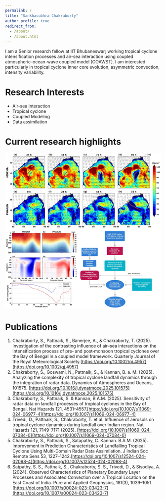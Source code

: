 ```yaml
---
permalink: /
title: "Sankhasubhra Chakraborty"
author_profile: true
redirect_from: 
  - /about/
  - /about.html
---
```


I am a Senior research fellow at IIT Bhubaneswar; working tropical cyclone intensification processes and air-sea interaction using coupled
atmospheric-ocean-wave coupled model (COAWST). I am interested particularly in tropical cyclone inner core
evolution, asymmetric convection, intensity variability.

Research Interests
======
- Air-sea interaction
- Tropical cyclone
- Coupled Modeling
- Data assimilation

Current research highlights
======

![Editing a Markdown file for a talk](/images/qj_merged.jpg)

Publications
======
1. Chakraborty, S., Pattnaik, S., Banerjee, A., & Chakraborty, T. (2025). Investigation of the contrasting influence of air–sea interactions on the intensification process of pre‐ and post‐monsoon tropical cyclones over the Bay of Bengal in a coupled model framework. Quarterly Journal of the Royal Meteorological Society.[https://doi.org/10.1002/qj.4957](https://doi.org/10.1002/qj.4957)
2. Chakraborty, S., Goswami, N., Pattnaik, S., & Kannan, B. a. M. (2025). Analyzing the complexity of tropical cyclone landfall dynamics through the integration of radar data. Dynamics of Atmospheres and Oceans, 101575. [https://doi.org/10.1016/j.dynatmoce.2025.101575](https://doi.org/10.1016/j.dynatmoce.2025.101575)
3. Chakraborty, S., Pattnaik, S. & Kannan, B.A.M. (2025). Sensitivity of radar data on landfall processes of tropical cyclones in the Bay of Bengal. Nat Hazards 121, 4531–4557.[https://doi.org/10.1007/s11069-024-06977-4](https://doi.org/10.1007/s11069-024-06977-4)
4. Trivedi, D., Pattnaik, S., Chakraborty, T. et al. Influence of aerosols on tropical cyclone dynamics during landfall over Indian region. Nat Hazards 121, 7149–7171 (2025). [https://doi.org/10.1007/s11069-024-07084-0](https://doi.org/10.1007/s11069-024-07084-0)
5. Chakraborty, S., Pattnaik, S., Satapathy, C. Kannan. B.A.M. (2025). Improvement in Prediction Characteristics of Landfalling Tropical Cyclone Using Multi-Domain Radar Data Assimilation. J Indian Soc Remote Sens 53, 1227–1242.[https://doi.org/10.1007/s12524-024-02098-4](https://doi.org/10.1007/s12524-024-02098-4)
6. Satpathy, S. S., Pattnaik, S., Chakraborty, S. S., Trivedi, D., & Sisodiya, A. (2024). Observed Characteristics of Planetary Boundary Layer Processes and Associated Convection over a Tropical Location on the East Coast of India. Pure and Applied Geophysics, 181(3), 1039–1051.[https://doi.org/10.1007/s00024-023-03423-7](https://doi.org/10.1007/s00024-023-03423-7)

